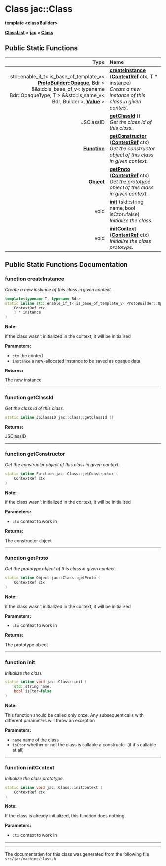 

# Class jac::Class

**template &lt;class Builder&gt;**



[**ClassList**](annotated.md) **>** [**jac**](namespacejac.md) **>** [**Class**](classjac_1_1Class.md)












































## Public Static Functions

| Type | Name |
| ---: | :--- |
|  std::enable\_if\_t&lt; is\_base\_of\_template\_v&lt; [**ProtoBuilder::Opaque**](structjac_1_1ProtoBuilder_1_1Opaque.md), Bdr &gt; &&std::is\_base\_of\_v&lt; typename Bdr::OpaqueType, T &gt; &&std::is\_same\_v&lt; Bdr, Builder &gt;, [**Value**](classjac_1_1ValueWrapper.md) &gt; | [**createInstance**](#function-createinstance) ([**ContextRef**](classjac_1_1ContextRef.md) ctx, T \* instance) <br>_Create a new instance of this class in given context._  |
|  JSClassID | [**getClassId**](#function-getclassid) () <br>_Get the class id of this class._  |
|  [**Function**](classjac_1_1FunctionWrapper.md) | [**getConstructor**](#function-getconstructor) ([**ContextRef**](classjac_1_1ContextRef.md) ctx) <br>_Get the constructor object of this class in given context._  |
|  [**Object**](classjac_1_1ObjectWrapper.md) | [**getProto**](#function-getproto) ([**ContextRef**](classjac_1_1ContextRef.md) ctx) <br>_Get the prototype object of this class in given context._  |
|  void | [**init**](#function-init) (std::string name, bool isCtor=false) <br>_Initialize the class._  |
|  void | [**initContext**](#function-initcontext) ([**ContextRef**](classjac_1_1ContextRef.md) ctx) <br>_Initialize the class prototype._  |


























## Public Static Functions Documentation




### function createInstance 

_Create a new instance of this class in given context._ 
```C++
template<typename T, typename Bdr>
static inline std::enable_if_t< is_base_of_template_v< ProtoBuilder::Opaque , Bdr > &&std::is_base_of_v< typename Bdr::OpaqueType, T > &&std::is_same_v< Bdr, Builder >, Value > jac::Class::createInstance (
    ContextRef ctx,
    T * instance
) 
```





**Note:**

if the class wasn't initialized in the context, it will be initialized




**Parameters:**


* `ctx` the context 
* `instance` a new-allocated instance to be saved as opaque data 



**Returns:**

The new instance 





        

<hr>



### function getClassId 

_Get the class id of this class._ 
```C++
static inline JSClassID jac::Class::getClassId () 
```





**Returns:**

JSClassID 





        

<hr>



### function getConstructor 

_Get the constructor object of this class in given context._ 
```C++
static inline Function jac::Class::getConstructor (
    ContextRef ctx
) 
```





**Note:**

if the class wasn't initialized in the context, it will be initialized




**Parameters:**


* `ctx` context to work in 



**Returns:**

The constructor object 





        

<hr>



### function getProto 

_Get the prototype object of this class in given context._ 
```C++
static inline Object jac::Class::getProto (
    ContextRef ctx
) 
```





**Note:**

if the class wasn't initialized in the context, it will be initialized




**Parameters:**


* `ctx` context to work in 



**Returns:**

The prototype object 





        

<hr>



### function init 

_Initialize the class._ 
```C++
static inline void jac::Class::init (
    std::string name,
    bool isCtor=false
) 
```





**Note:**

This function should be called only once. Any subsequent calls with different parameters will throw an exception




**Parameters:**


* `name` name of the class 
* `isCtor` whether or not the class is callable a constructor (if it's callable at all) 




        

<hr>



### function initContext 

_Initialize the class prototype._ 
```C++
static inline void jac::Class::initContext (
    ContextRef ctx
) 
```





**Note:**

If the class is already initialized, this function does nothing




**Parameters:**


* `ctx` context to work in 




        

<hr>

------------------------------
The documentation for this class was generated from the following file `src/jac/machine/class.h`

